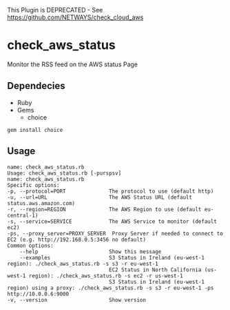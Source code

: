 This Plugin is DEPRECATED - See https://github.com/NETWAYS/check_cloud_aws

# check_aws_status

Monitor the RSS feed on the AWS status Page

## Dependecies

* Ruby
* Gems
  * choice

`gem install choice`

## Usage

	name: check_aws_status.rb
	Usage: check_aws_status.rb [-purspsv]
	name: check_aws_status.rb
	Specific options:
    -p, --protocol=PORT              The protocol to use (default http)
    -u, --url=URL                    The AWS Status URL (default status.aws.amazon.com)
    -r, --region=REGION              The AWS Region to use (default eu-central-1)
    -s, --service=SERVICE            The AWS Service to monitor (default ec2)
	-ps, --proxy_server=PROXY_SERVER  Proxy Server if needed to connect to EC2 (e.g. http://192.168.0.5:3456 no default)
	Common options:
        --help                       Show this message
        --examples                   S3 Status in Ireland (eu-west-1 region): ./check_aws_status.rb -s s3 -r eu-west-1
                                     EC2 Status in North California (us-west-1 region): ./check_aws_status.rb -s ec2 -r us-west-1
                                     S3 Status in Ireland (eu-west-1 region) using a proxy: ./check_aws_status.rb -s s3 -r eu-west-1 -ps http://10.0.0.6:9000
    -v, --version                    Show version
